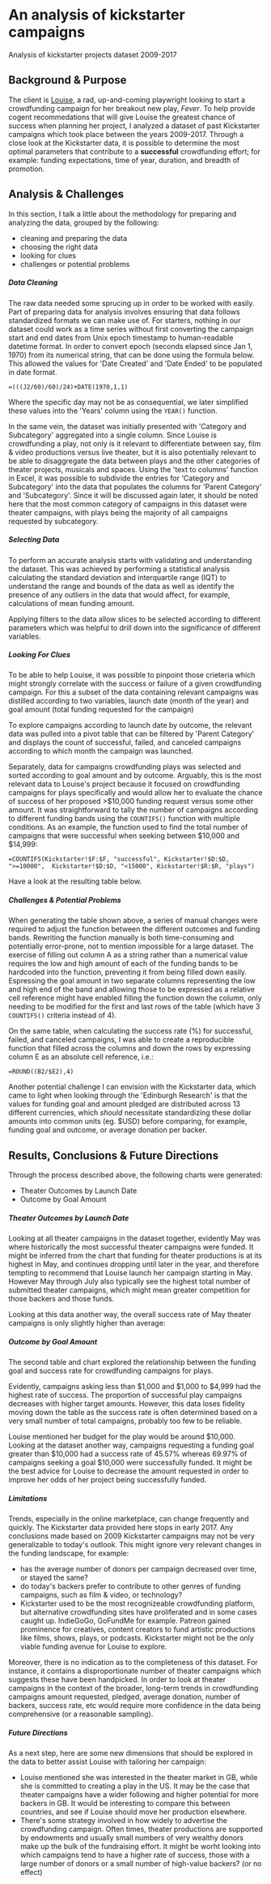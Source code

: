 # An analysis of kickstarter campaigns

Analysis of kickstarter projects dataset 2009-2017

## Background & Purpose ##

The client is [Louise](https://courses.bootcampspot.com/courses/1023/pages/1-dot-0-4-kickstarting-with-excel?module_item_id=390096), a rad, up-and-coming playwright looking to start a crowdfunding campaign for her breakout new play, *Fever*. To help provide cogent recommedations that will give Louise the greatest chance of success when planning her project, I analyzed a dataset of past Kickstarter campaigns which took place between the years 2009-2017. Through a close look at the Kickstarter data, it is possible to determine the most optimal parameters that contribute to a **successful** crowdfunding effort; for example: funding expectations, time of year, duration, and breadth of promotion.

## Analysis & Challenges ##

In this section, I talk a little about the methodology for preparing and analyzing the data, grouped by the following:

* cleaning and preparing the data
* choosing the right data
* looking for clues
* challenges or potential problems

##### Data Cleaning #####

The raw data needed some sprucing up in order to be worked with easily. Part of preparing data for analysis involves ensuring that data follows standardized formats we can make use of. For starters, nothing in our dataset could work as a time series without first converting the campaign start and end dates from Unix epoch timestamp to human-readable datetime format. In order to convert epoch (seconds elapsed since Jan 1, 1970) from its numerical string, that can be done using the formula below. This allowed the values for 'Date Created' and 'Date Ended' to be populated in date format.

```
=(((J2/60)/60)/24)+DATE(1970,1,1)
```

Where the specific day may not be as consequential, we later simplified these values into the 'Years' column using the `YEAR()` function.

In the same vein, the dataset was initially presented with 'Category and Subcategory' aggregated into a single column. Since Louise is crowdfunding a play, not only is it relevant to differentiate between say, film & video productions versus live theater, but it is also potentially relevant to be able to disaggregate the data between plays and the other categories of theater projects, musicals and spaces. Using the 'text to columns' function in Excel, it was possible to subdivide the entries for 'Category and Subcategory' into the data that populates the columns for 'Parent Category' and 'Subcategory'. Since it will be discussed again later, it should be noted here that the most common category of campaigns in this dataset were theater campaigns, with plays being the majority of all campaigns requested by subcategory.

##### Selecting Data #####

To perform an accurate analysis starts with validating and understanding the dataset. This was achieved by performing a statistical analysis calculating the standard deviation and interquartile range (IQT) to understand the range and bounds of the data as well as identify the presence of any outliers in the data that would affect, for example, calculations of mean funding amount.

Applying filters to the data allow slices to be selected according to different parameters which was helpful to drill down into the significance of different variables.

##### Looking For Clues #####

To be able to help Louise, it was possible to pinpoint those crieteria which might strongly correlate with the success or failure of a given crowdfunding campaign. For this a subset of the data containing relevant campaigns was distilled according to two variables, launch date (month of the year) and goal amount (total funding requested for the campaign)

To explore campaigns according to launch date by outcome, the relevant data was pulled into a pivot table that can be filtered by 'Parent Category' and displays the count of successful, failed, and canceled campaigns according to which month the campaign was launched.

Separately, data for campaigns crowdfunding plays was selected and sorted according to goal amount and by outcome. Arguably, this is the most relevant data to Louise's project because it focused on crowdfunding campaigns for plays specifically and would allow her to evaluate the chance of success of her proposed >$10,000 funding request versus some other amount. It was straightforward to tally the number of campaigns according to different funding bands using the `COUNTIFS()` function with multiple conditions. As an example, the function used to find the total number of campaigns that were successful when seeking between $10,000 and $14,999:

```
=COUNTIFS(Kickstarter!$F:$F, "successful", Kickstarter!$D:$D, ">=10000",  Kickstarter!$D:$D, "<15000", Kickstarter!$R:$R, "plays")
```

Have a look at the resulting table below.



##### Challenges & Potential Problems #####

When generating the table shown above, a series of manual changes were required to adjust the function between the different outcomes and funding bands. Rewriting the function manually is both time-consuming and potentially error-prone, not to mention impossible for a large dataset. The exercise of filling out column A as a string rather than a numerical value requires the low and high amount of each of the funding bands to be hardcoded into the function, preventing it from being filled down easily. Espressing the goal amount in two separate columns representing the low and high end of the band and allowing those to be expressed as a relative cell reference might have enabled filling the function down the column, only needing to be modified for the first and last rows of the table (which have 3 `COUNTIFS()` criteria instead of 4).

On the same table, when calculating the success rate (%) for successful, failed, and canceled campaigns, I was able to create a reproducible function that filled across the columns and down the rows by expressing column E as an absolute cell reference, i.e.:

```
=ROUND((B2/$E2),4)
```

Another potential challenge I can envision with the Kickstarter data, which came to light when looking through the 'Edinburgh Research' is that the values for funding goal and amount pledged are distributed across 13 different currencies, which *should* necessitate standardizing these dollar amounts into common units (eg. $USD) before comparing, for example, funding goal and outcome, or average donation per backer. 

## Results, Conclusions & Future Directions ##

Through the process described above, the following charts were generated:

* Theater Outcomes by Launch Date
* Outcome by Goal Amount

##### Theater Outcomes by Launch Date #####

Looking at all theater campaigns in the dataset together, evidently May was where historically the most successful theater campaigns were funded. It might be inferred from the chart that funding for theater productions is at its highest in May, and continues dropping until later in the year, and therefore tempting to recommend that Louise launch her campaign starting in May. However May through July also typically see the highest total number of submitted theater campaigns, which might mean greater competition for those backers and those funds.

Looking at this data another way, the overall success rate of May theater campaigns is only slightly higher than average:



##### Outcome by Goal Amount #####

The second table and chart explored the relationship between the funding goal and success rate for crowdfunding campaigns for plays. 


Evidently, campaigns asking less than $1,000 and $1,000 to $4,999 had the highest rate of success. The proportion of successful play campaigns decreases with higher target amounts. However, this data loses fidelity moving down the table as the success rate is often determined based on a very small number of total campaigns, probably too few to be reliable.

Louise mentioned her budget for the play would be around $10,000. Looking at the dataset another way, campaigns requesting a funding goal greater than $10,000 had a success rate of 45.57% whereas 69.97% of campaigns seeking a goal $10,000 were successfully funded. It might be the best advice for Louise to decrease the amount requested in order to improve her odds of her project being successfully funded.

##### Limitations #####

Trends, especially in the online marketplace, can change frequently and quickly. The Kickstarter data provided here stops in early 2017. Any conclusions made based on 2009 Kickstarter campaigns may not be very generalizable to today's outlook. This might ignore very relevant changes in the funding landscape, for example:

* has the average number of donors per campaign decreased over time, or stayed the same?
* do today's backers prefer to contribute to other genres of funding campaigns, such as film & video, or technology?
* Kickstarter used to be the most recognizeable crowdfunding platform, but alternative crowdfunding sites have proliferated and in some cases caught up. IndieGoGo, GoFundMe for example. Patreon gained prominence for creatives, content creators to fund artistic productions like films, shows, plays, or podcasts. Kickstarter might not be the only viable funding avenue for Louise to explore.

Moreover, there is no indication as to the completeness of this dataset. For instance, it contains a disproportionate number of theater campaigns which suggests these have been handpicked. In order to look at theater campaigns in the context of the broader, long-term trends in crowdfunding campaigns amount requested, pledged, average donation, number of backers, success rate, etc would require more confidence in the data being comprehensive (or a reasonable sampling).

##### Future Directions #####

As a next step, here are some new dimensions that should be explored in the data to better assist Louise with tailoring her campaign:

* Louise mentioned she was interested in the theater market in GB, while she is committed to creating a play in the US. It may be the case that theater campaigns have a wider following and higher potential for more backers in GB. It would be interesting to compare this between countries, and see if Louise should move her production elsewhere.
* There's some strategy involved in how widely to advertise the crowdfunding campaign. Often times, theater productions are supported by endowments and usually small numbers of very wealthy donors make up the bulk of the fundraising effort. It might be worht looking into which campaigns tend to have a higher rate of success, those with a large number of donors or a small number of high-value backers? (or no effect)
